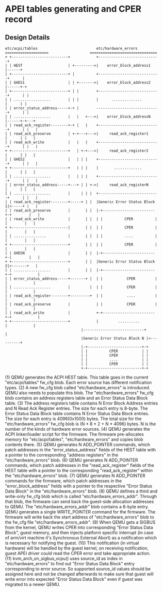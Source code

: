 # APEI tables generating and CPER record

## Design Details

    etc/acpi/tables                           etc/hardware_errors
    ====================                   ===============================
    + +--------------------------+            +----------------------------+
    | | HEST                     | +--------->|    error_block_address1    |------+
    | +--------------------------+ |          +----------------------------+      |
    | | GHES1                    | | +------->|    error_block_address2    |------+-+
    | +--------------------------+ | |        +----------------------------+      | |
    | | .................        | | |        |      ..............        |      | |
    | | error_status_address-----+-+ |        -----------------------------+      | |
    | | .................        |   |   +--->|    error_block_addressN    |------+-+---+
    | | read_ack_register--------+-+ |   |    +----------------------------+      | |   |
    | | read_ack_preserve        | +-+---+--->|     read_ack_register1     |      | |   |
    | | read_ack_write           |   |   |    +----------------------------+      | |   |
    + +--------------------------+   | +-+--->|     read_ack_register2     |      | |   |
    | | GHES2                    |   | | |    +----------------------------+      | |   |
    + +--------------------------+   | | |    |       .............        |      | |   |
    | | .................        |   | | |    +----------------------------+      | |   |
    | | error_status_address-----+---+ | | +->|     read_ack_registerN     |      | |   |
    | | .................        |     | | |  +----------------------------+      | |   |
    | | read_ack_register--------+-----+ | |  |Generic Error Status Block 1|<-----+ |   |
    | | read_ack_preserve        |       | |  |-+------------------------+-+        |   |
    | | read_ack_write           |       | |  | |          CPER          | |        |   |
    + +--------------------------|       | |  | |          CPER          | |        |   |
    | | ...............          |       | |  | |          ....          | |        |   |
    + +--------------------------+       | |  | |          CPER          | |        |   |
    | | GHESN                    |       | |  |-+------------------------+-|        |   |
    + +--------------------------+       | |  |Generic Error Status Block 2|<-------+   |
    | | .................        |       | |  |-+------------------------+-+            |
    | | error_status_address-----+-------+ |  | |           CPER         | |            |
    | | .................        |         |  | |           CPER         | |            |
    | | read_ack_register--------+---------+  | |           ....         | |            |
    | | read_ack_preserve        |            | |           CPER         | |            |
    | | read_ack_write           |            +-+------------------------+-+            |
    + +--------------------------+            |         ..........         |            |
                                       |----------------------------+            |
                                       |Generic Error Status Block N |<----------+
                                       |-+-------------------------+-+
                                       | |          CPER           | |
                                       | |          CPER           | |
                                       | |          ....           | |
                                       | |          CPER           | |
                                       +-+-------------------------+-+

(1) QEMU generates the ACPI HEST table. This table goes in the current
    \"etc/acpi/tables\" fw_cfg blob. Each error source has different
    notification types.
(2) A new fw_cfg blob called \"etc/hardware_errors\" is introduced. QEMU
    also needs to populate this blob. The \"etc/hardware_errors\" fw_cfg
    blob contains an address registers table and an Error Status Data
    Block table.
(3) The address registers table contains N Error Block Address entries
    and N Read Ack Register entries. The size for each entry is 8-byte.
    The Error Status Data Block table contains N Error Status Data Block
    entries. The size for each entry is 4096(0x1000) bytes. The total
    size for the \"etc/hardware_errors\" fw_cfg blob is (N \* 8 \* 2 + N
    \* 4096) bytes. N is the number of the kinds of hardware error
    sources.
(4) QEMU generates the ACPI linker/loader script for the firmware. The
    firmware pre-allocates memory for \"etc/acpi/tables\",
    \"etc/hardware_errors\" and copies blob contents there.
(5) QEMU generates N ADD_POINTER commands, which patch addresses in the
    \"error_status_address\" fields of the HEST table with a pointer to
    the corresponding \"address registers\" in the
    \"etc/hardware_errors\" blob.
(6) QEMU generates N ADD_POINTER commands, which patch addresses in the
    \"read_ack_register\" fields of the HEST table with a pointer to the
    corresponding \"read_ack_register\" within the
    \"etc/hardware_errors\" blob.
(7) QEMU generates N ADD_POINTER commands for the firmware, which patch
    addresses in the \"error_block_address\" fields with a pointer to
    the respective \"Error Status Data Block\" in the
    \"etc/hardware_errors\" blob.
(8) QEMU defines a third and write-only fw_cfg blob which is called
    \"etc/hardware_errors_addr\". Through that blob, the firmware can
    send back the guest-side allocation addresses to QEMU. The
    \"etc/hardware_errors_addr\" blob contains a 8-byte entry. QEMU
    generates a single WRITE_POINTER command for the firmware. The
    firmware will write back the start address of
    \"etc/hardware_errors\" blob to the fw_cfg file
    \"etc/hardware_errors_addr\".
(9) When QEMU gets a SIGBUS from the kernel, QEMU writes CPER into
    corresponding \"Error Status Data Block\", guest memory, and then
    injects platform specific interrupt (in case of arm/virt machine
    it\'s Synchronous External Abort) as a notification which is
    necessary for notifying the guest.
(10) This notification (in virtual hardware) will be handled by the
     guest kernel, on receiving notification, guest APEI driver could
     read the CPER error and take appropriate action.
(11) kvm_arch_on_sigbus_vcpu() uses source_id as index in
     \"etc/hardware_errors\" to find out \"Error Status Data Block\"
     entry corresponding to error source. So supported source_id values
     should be assigned here and not be changed afterwards to make sure
     that guest will write error into expected \"Error Status Data
     Block\" even if guest was migrated to a newer QEMU.
